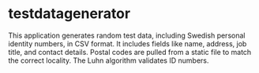 # testdatagenerator
This application generates random test data, including Swedish personal identity numbers, in CSV format. It includes fields like name, address, job title, and contact details. Postal codes are pulled from a static file to match the correct locality. The Luhn algorithm validates ID numbers.
